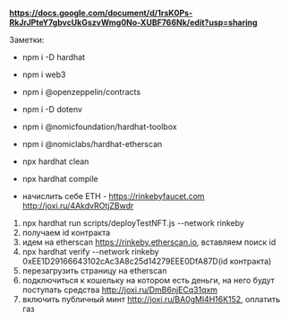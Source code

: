 **https://docs.google.com/document/d/1rsK0Ps-RkJrJPteY7gbvcUkGszvWmg0No-XUBF766Nk/edit?usp=sharing**


Заметки:
- npm i -D hardhat
- npm i web3
- npm i @openzeppelin/contracts
- npm i -D dotenv
- npm i @nomicfoundation/hardhat-toolbox
- npm i @nomiclabs/hardhat-etherscan

- npx hardhat clean
- npx hardhat compile

- начислить себе ETH - https://rinkebyfaucet.com http://joxi.ru/4AkdvROtjZBwdr

1. npx hardhat run scripts/deployTestNFT.js --network rinkeby
2. получаем id контракта
3. идем на etherscan https://rinkeby.etherscan.io, вставляем поиск id
5. npx hardhat verify --network rinkeby 0xEE1D29166643102cAc3A8c25d14279EEE0DfA87D(id контракта)
6. перезагрузить страницу на etherscan
7. подключиться к кошельку на котором есть деньги, на него будут поступать средства http://joxi.ru/DmB6njECq31qxm
8. включить публичный минт http://joxi.ru/BA0gMl4H16K152, оплатить газ